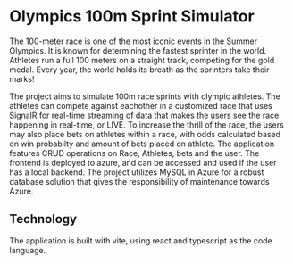 # Olympics 100m Sprint Simulator

The 100-meter race is one of the most iconic events in the Summer Olympics. It is known for determining the fastest sprinter in the world. Athletes run a full 100 meters on a straight track, competing for the gold medal. Every year, the world holds its breath as the sprinters take their marks!

The project aims to simulate 100m race sprints with olympic athletes. The athletes can compete against eachother in a customized race that uses SignalR for real-time streaming of data that makes the users see the race happening in real-time, or LIVE. To increase the thrill of the race, the users may also place bets on athletes within a race, with odds calculated based on win probabilty and amount of bets placed on athlete.
The application features CRUD operations on Race, Athletes, bets and the user. The frontend is deployed to azure, and can be accessed and used if the user has a local backend. The project utilizes MySQL in Azure for a robust database solution that gives the responsibility of maintenance towards Azure. 



## Technology

The application is built with vite, using react and typescript as the code language. 
